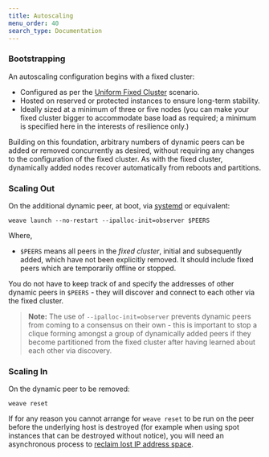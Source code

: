```yaml
---
title: Autoscaling
menu_order: 40
search_type: Documentation
---
```


### Bootstrapping

An autoscaling configuration begins with a fixed cluster:

* Configured as per the [Uniform Fixed Cluster](/site/operational-guide/uniform-fixed-cluster.md)
  scenario.
* Hosted on reserved or protected instances to ensure long-term
  stability.
* Ideally sized at a minimum of three or five nodes (you can make your
  fixed cluster bigger to accommodate base load as required; a minimum
  is specified here in the interests of resilience only.)

Building on this foundation, arbitrary numbers of dynamic peers can be
added or removed concurrently as desired, without requiring any
changes to the configuration of the fixed cluster. As with the fixed
cluster, dynamically added nodes recover automatically from reboots
and partitions.

### Scaling Out

On the additional dynamic peer, at boot, via
[systemd](/site/install/systemd.md) or equivalent:

    weave launch --no-restart --ipalloc-init=observer $PEERS

Where, 

 * `$PEERS` means all peers in the _fixed cluster_, initial
and subsequently added, which have not been explicitly removed. It
should include fixed peers which are temporarily offline or stopped.

You do not have to keep track of and specify the addresses
of other dynamic peers in `$PEERS` - they will discover and connect to
each other via the fixed cluster.

>**Note:** The use of `--ipalloc-init=observer` prevents dynamic peers from
coming to a consensus on their own - this is important to stop a
clique forming amongst a group of dynamically added peers if they
become partitioned from the fixed cluster after having learned about
each other via discovery.

### Scaling In

On the dynamic peer to be removed:

    weave reset

If for any reason you cannot arrange for `weave reset` to be run on
the peer before the underlying host is destroyed (for example when
using spot instances that can be destroyed without notice), you will
need an asynchronous process to [reclaim lost IP address
space](/site/operational-guide/tasks.md#detect-reclaim-ipam).
